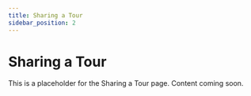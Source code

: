 ```yaml
---
title: Sharing a Tour
sidebar_position: 2
---
```


# Sharing a Tour

This is a placeholder for the Sharing a Tour page. Content coming soon.
